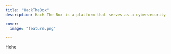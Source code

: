 ```yaml
---
title: "HackTheBox"
description: Hack The Box is a platform that serves as a cybersecurity training and skills development hub, offering a gamified and hands-on approach to learning penetration testing and cybersecurity skills through virtual machines and challenges. 

cover:
  image: "feature.png"

---
```

Hehe
